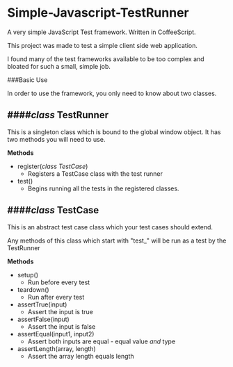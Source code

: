 Simple-Javascript-TestRunner
============================

A very simple JavaScript Test framework.  Written in CoffeeScript.


This project was made to test a simple client side web application.

I found many of the test frameworks available to be too complex and bloated for such a small, simple job.

###Basic Use

In order to use the framework, you only need to know about two classes.

####*class* TestRunner
-------------------------

This is a singleton class which is bound to the global window object. It has two methods you will need to use.

**Methods**

* register(*class TestCase*)
	* Registers a TestCase class with the test runner
* test()
	* Begins running all the tests in the registered classes.


####*class* TestCase
----------------------

This is an abstract test case class which your test cases should extend.

Any methods of this class which start with "test_" will be run as a test by the TestRunner

**Methods**

* setup()
	* Run before every test
* teardown()
	* Run after every test
* assertTrue(input)
	* Assert the input is true
* assertFalse(input)
	* Assert the input is false
* assertEqual(input1, input2)
	* Assert both inputs are equal - equal value *and* type
* assertLength(array, length)
	* Assert the array length equals length
